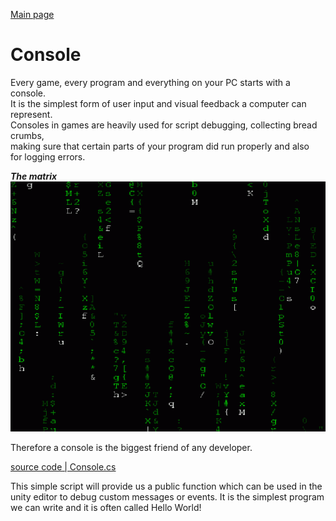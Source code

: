 [Main page](../../../readme.md)

# Console
Every game, every program and everything on your PC starts with a console.  
It is the simplest form of user input and visual feedback a computer can represent.  
Consoles in games are heavily used for script debugging, collecting bread crumbs,  
making sure that certain parts of your program did run properly and also  
for logging errors.

***The matrix***\
<img src="../../img/matrix.gif" alt="thematrix" height="400"/>

Therefore a console is the biggest friend of any developer.

[source code | Console.cs](../../../Runtime/Console/Console.cs)

This simple script will provide us a public function which can be used in the
unity editor to debug custom messages or events. 
It is the simplest program we can write and it is often called
Hello World!
